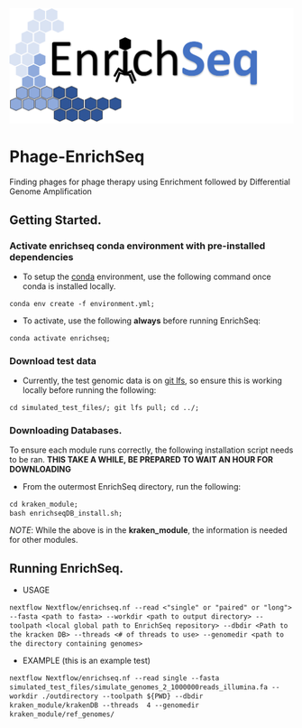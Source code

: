 ![EnrichSeq](figures/EnrichSeq-LOGO.png)

# Phage-EnrichSeq
Finding phages for phage therapy using Enrichment followed by Differential Genome Amplification

## Getting Started.
### Activate enrichseq conda environment with pre-installed dependencies
* To setup the [conda](https://docs.conda.io/en/latest/miniconda.html) environment, use the following command once conda is installed locally. 
```
conda env create -f environment.yml;
```
* To activate, use the following **always** before running EnrichSeq:
```
conda activate enrichseq;
```

### Download test data
* Currently, the test genomic data is on [git lfs](https://git-lfs.github.com/), so ensure this is working locally before running the following:
```
cd simulated_test_files/; git lfs pull; cd ../;
```

### Downloading Databases.
To ensure each module runs correctly, the following installation script needs to be ran. **THIS TAKE A WHILE, BE PREPARED TO WAIT AN HOUR FOR DOWNLOADING**

* From the outermost EnrichSeq directory, run the following:
```
cd kraken_module;
bash enrichseqDB_install.sh;
```

*NOTE*: While the above is in the **kraken_module**, the information is needed for other modules.


## Running EnrichSeq.
* USAGE
```
nextflow Nextflow/enrichseq.nf --read <"single" or "paired" or "long"> --fasta <path to fasta> --workdir <path to output directory> --toolpath <local global path to EnrichSeq repository> --dbdir <Path to the kracken DB> --threads <# of threads to use> --genomedir <path to the directory containing genomes> 
```

* EXAMPLE (this is an example test)
```
nextflow Nextflow/enrichseq.nf --read single --fasta simulated_test_files/simulate_genomes_2_1000000reads_illumina.fa --workdir ./outdirectory --toolpath ${PWD} --dbdir kraken_module/krakenDB --threads  4 --genomedir kraken_module/ref_genomes/
``` 